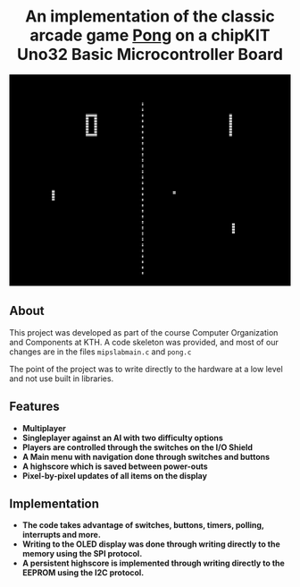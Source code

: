 <h1 align="center">An implementation of the classic arcade game <a href="https://en.wikipedia.org/wiki/Pong">Pong</a> on a chipKIT Uno32 Basic Microcontroller Board </h1>


<p align="center">
  <img src="./docs/images/Pong.png" />
</p>


## About

This project was developed as part of the course Computer Organization and Components at KTH. A code skeleton was provided, and most of our changes are in the files ```mipslabmain.c``` and ```pong.c```

The point of the project was to write directly to the hardware at a low level and not use built in libraries. 

## Features


- **Multiplayer**
- **Singleplayer against an AI with two difficulty options**
- **Players are controlled through the switches on the I/O Shield**
- **A Main menu with navigation done through switches and buttons**
- **A highscore which is saved between power-outs**
- **Pixel-by-pixel updates of all items on the display**

## Implementation


- **The code takes advantage of switches, buttons, timers, polling, interrupts and more.** 
- **Writing to the OLED display was done through writing directly to the memory using the SPI protocol.**
- **A persistent highscore is implemented through writing directly to the EEPROM using the I2C protocol.** 


